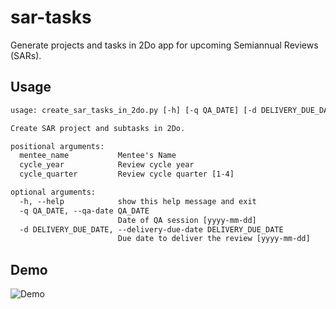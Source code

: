 # sar-tasks

Generate projects and tasks in 2Do app for upcoming Semiannual Reviews (SARs).

## Usage

```txt
usage: create_sar_tasks_in_2do.py [-h] [-q QA_DATE] [-d DELIVERY_DUE_DATE] mentee_name cycle_year cycle_quarter

Create SAR project and subtasks in 2Do.

positional arguments:
  mentee_name           Mentee's Name
  cycle_year            Review cycle year
  cycle_quarter         Review cycle quarter [1-4]

optional arguments:
  -h, --help            show this help message and exit
  -q QA_DATE, --qa-date QA_DATE
                        Date of QA session [yyyy-mm-dd]
  -d DELIVERY_DUE_DATE, --delivery-due-date DELIVERY_DUE_DATE
                        Due date to deliver the review [yyyy-mm-dd]
```

## Demo

![Demo](create_sar_tasks_demo.gif)
